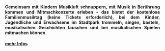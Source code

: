 <div align="justify"> <h4>
Gemeinsam mit Kindern Musikluft schnuppern, mit Musik in Berührung kommen und Mitmachkonzerte erleben - das bietet der kostenlose Familienmusiktag (keine Tickets erforderlich), bei dem Kinder, Jugendliche und Erwachsene im Stadtpark trommeln, singen, basteln, musikalischen Geschichten lauschen und bei musikalischen Spielen mitmachen können.
</h4></div>

#### [mehr Infos](/festival)
